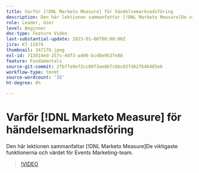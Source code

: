 ```yaml
---
title: Varför [!DNL Marketo Measure] för händelsemarknadsföring
description: Den här lektionen sammanfattar [!DNL Marketo Measure]De viktigaste funktionerna och värdet för Events Marketing-team.
role: Leader, User
level: Beginner
doc-type: Feature Video
last-substantial-update: 2023-01-06T00:00:00Z
jira: KT-11674
thumbnail: 347178.jpeg
exl-id: 713014ed-257c-44f3-a406-bc40e953fe88
feature: Fundamentals
source-git-commit: 2fb7fa9e72cc89f3ae867cbbc02fd62fb4b485e6
workflow-type: tm+mt
source-wordcount: '32'
ht-degree: 0%

---
```


# Varför [!DNL Marketo Measure] för händelsemarknadsföring

Den här lektionen sammanfattar [!DNL Marketo Measure]De viktigaste funktionerna och värdet för Events Marketing-team.

>[!VIDEO](https://video.tv.adobe.com/v/347178/?quality=12&learn=on)
